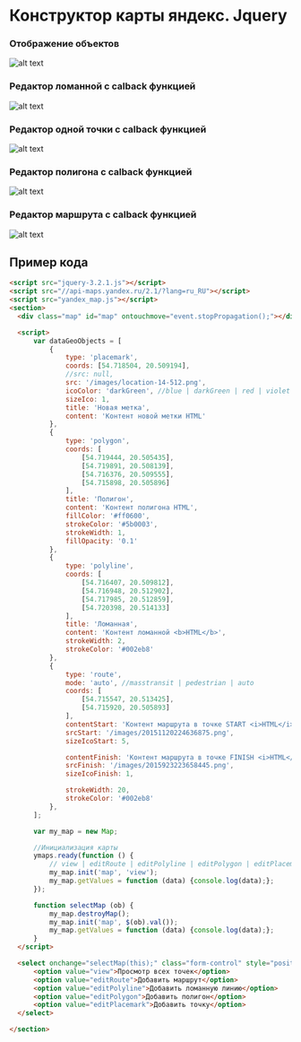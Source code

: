 # Конструктор карты яндекс. Jquery

### Отображение объектов 
![alt text](https://raw.githubusercontent.com/grozzzny/yandex_map/master/2017-06-30_12-28-23.png)

### Редактор ломанной с calback функцией
![alt text](https://raw.githubusercontent.com/grozzzny/yandex_map/master/2017-06-30_12-29-48.png)

### Редактор одной точки с calback функцией
![alt text](https://raw.githubusercontent.com/grozzzny/yandex_map/master/2017-06-30_12-31-29.png)

### Редактор полигона с calback функцией
![alt text](https://raw.githubusercontent.com/grozzzny/yandex_map/master/2017-06-30_12-31-09.png)

### Редактор маршрута с calback функцией
![alt text](https://raw.githubusercontent.com/grozzzny/yandex_map/master/2017-06-30_12-30-42.png)

## Пример кода

```html
<script src="jquery-3.2.1.js"></script>
<script src="//api-maps.yandex.ru/2.1/?lang=ru_RU"></script>
<script src="yandex_map.js"></script>
<section>
  <div class="map" id="map" ontouchmove="event.stopPropagation();"></div>

  <script>
      var dataGeoObjects = [
          {
              type: 'placemark',
              coords: [54.718504, 20.509194],
              //src: null,
              src: '/images/location-14-512.png',
              icoColor: 'darkGreen', //blue | darkGreen | red | violet | darkOrange | black | night | brown | yellow | darkBlue | green | pink | orange | gray | lightBlue | olive
              sizeIco: 1,
              title: 'Новая метка',
              content: 'Контент новой метки HTML'
          },
          {
              type: 'polygon',
              coords: [
                  [54.719444, 20.505435],
                  [54.719891, 20.508139],
                  [54.716376, 20.509555],
                  [54.715898, 20.505896]
              ],
              title: 'Полигон',
              content: 'Контент полигона HTML',
              fillColor: '#ff0600',
              strokeColor: '#5b0003',
              strokeWidth: 1,
              fillOpacity: '0.1'
          },
          {
              type: 'polyline',
              coords: [
                  [54.716407, 20.509812],
                  [54.716948, 20.512902],
                  [54.717985, 20.512859],
                  [54.720398, 20.514133]
              ],
              title: 'Ломанная',
              content: 'Контент ломанной <b>HTML</b>',
              strokeWidth: 2,
              strokeColor: '#002eb8'
          },
          {
              type: 'route',
              mode: 'auto', //masstransit | pedestrian | auto
              coords: [
                  [54.715547, 20.513425],
                  [54.715920, 20.505893]
              ],
              contentStart: 'Контент маршрута в точке START <i>HTML</i>',
              srcStart: '/images/20151120224636875.png',
              sizeIcoStart: 5,

              contentFinish: 'Контент маршрута в точке FINISH <i>HTML</i>',
              srcFinish: '/images/2015923223658445.png',
              sizeIcoFinish: 1,

              strokeWidth: 20,
              strokeColor: '#002eb8'
          },
      ];

      var my_map = new Map;

      //Инициализация карты
      ymaps.ready(function () {
          // view | editRoute | editPolyline | editPolygon | editPlacemark
          my_map.init('map', 'view');
          my_map.getValues = function (data) {console.log(data);};
      });

      function selectMap (ob) {
          my_map.destroyMap();
          my_map.init('map', $(ob).val());
          my_map.getValues = function (data) {console.log(data);};
      }
  </script>

  <select onchange="selectMap(this);" class="form-control" style="position: absolute; width: 200px; max-width: 100%; top: 115px; right: 10px; " >
      <option value="view">Просмотр всех точек</option>
      <option value="editRoute">Добавить маршрут</option>
      <option value="editPolyline">Добавить ломанную линию</option>
      <option value="editPolygon">Добавить полигон</option>
      <option value="editPlacemark">Добавить точку</option>
  </select>

</section>
```
